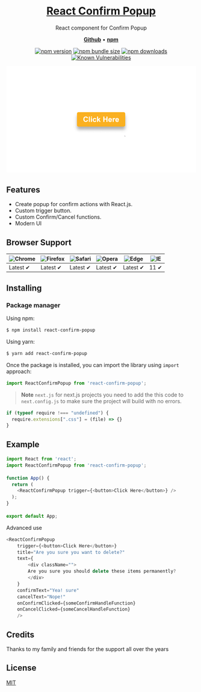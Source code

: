 <h1 align="center">
   <b>
        <a href="https://github.com/yshaish1/react-confirm-popup">React Confirm Popup</a><br>
    </b>
</h1>

<p align="center">React component for Confirm Popup</p>

<p align="center">
    <a href="https://github.com/yshaish1/react-confirm-popup"><b>Github</b></a> •
    <a href="https://www.npmjs.com/package/react-confirm-popup"><b>npm</b></a>
</p>

<div align="center">

[![npm version](https://img.shields.io/npm/v/react-confirm-popup.svg?style=flat-square)](https://www.npmjs.com/package/react-confirm-popup)
[![npm bundle size](https://img.shields.io/bundlephobia/minzip/react-confirm-popup?style=flat-square)](https://bundlephobia.com/package/axios@latest)
[![npm downloads](https://img.shields.io/npm/dm/react-confirm-popup.svg?style=flat-square)](https://npm-stat.com/charts.html?package=react-confirm-popup)
[![Known Vulnerabilities](https://snyk.io/test/npm/react-confirm-popup/badge.svg)](https://snyk.io/test/npm/react-confirm-popup)


![](https://github.com/yshaish1/react-confirm-popup/blob/main/package/react-confirm-popup.gif?raw=true)

</div>

## Features

- Create popup for confirm actions with React.js.
- Custom trigger button.
- Custom Confirm/Cancel functions.
- Modern UI

## Browser Support

![Chrome](https://raw.githubusercontent.com/alrra/browser-logos/main/src/chrome/chrome_48x48.png) | ![Firefox](https://raw.githubusercontent.com/alrra/browser-logos/main/src/firefox/firefox_48x48.png) | ![Safari](https://raw.githubusercontent.com/alrra/browser-logos/main/src/safari/safari_48x48.png) | ![Opera](https://raw.githubusercontent.com/alrra/browser-logos/main/src/opera/opera_48x48.png) | ![Edge](https://raw.githubusercontent.com/alrra/browser-logos/main/src/edge/edge_48x48.png) | ![IE](https://raw.githubusercontent.com/alrra/browser-logos/master/src/archive/internet-explorer_9-11/internet-explorer_9-11_48x48.png) |
--- | --- | --- | --- | --- | --- |
Latest ✔ | Latest ✔ | Latest ✔ | Latest ✔ | Latest ✔ | 11 ✔ |

## Installing

### Package manager

Using npm:

```bash
$ npm install react-confirm-popup
```

Using yarn:

```bash
$ yarn add react-confirm-popup
```

Once the package is installed, you can import the library using `import` approach:

```js
import ReactConfirmPopup from 'react-confirm-popup';
```
> **Note** `next.js` for next.js projects you need to add the this code to `next.config.js` 
> to make sure the project will build with no errors.

```js
if (typeof require !=== "undefined") {
  require.extensions[".css"] = (file) => {}
}
```

## Example

```js
import React from 'react';
import ReactConfirmPopup from 'react-confirm-popup';

function App() {
  return (
    <ReactConfirmPopup trigger={<button>Click Here</button>} />
  );
}

export default App;
```

Advanced use 

```js
<ReactConfirmPopup
    trigger={<button>Click Here</button>}
    title="Are you sure you want to delete?"
    text={
        <div className="">
        Are you sure you should delete these items permanently?
        </div>
    }
    confirmText="Yea! sure"
    cancelText="Nope!"
    onConfirmClicked={someConfirmHandleFunction}
    onCancelClicked={someCancelHandleFunction}
    />
```

## Credits

Thanks to my family and friends for the support all over the years

## License

[MIT](LICENSE)